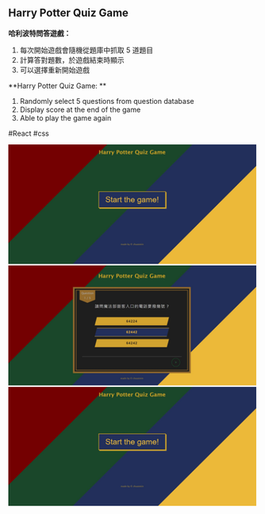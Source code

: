 ## Harry Potter Quiz Game

**哈利波特問答遊戲：**
1. 每次開始遊戲會隨機從題庫中抓取 5 道題目
2. 計算答對題數，於遊戲結束時顯示
3. 可以選擇重新開始遊戲

**Harry Potter Quiz Game: **
1. Randomly select 5 questions from question database
2. Display score at the end of the game
3. Able to play the game again

#React #css

<img src="https://github.com/chuanmin13/hpquiz-app/blob/master/public/hpQuiz.JPG?raw=true" width="500px" />
<img src="https://github.com/chuanmin13/hpquiz-app/blob/master/public/hpQuiz-2.JPG?raw=true" width="500px" />
<img src="https://github.com/chuanmin13/hpquiz-app/blob/master/public/hpQuiz.JPG?raw=true" width="500px" />










